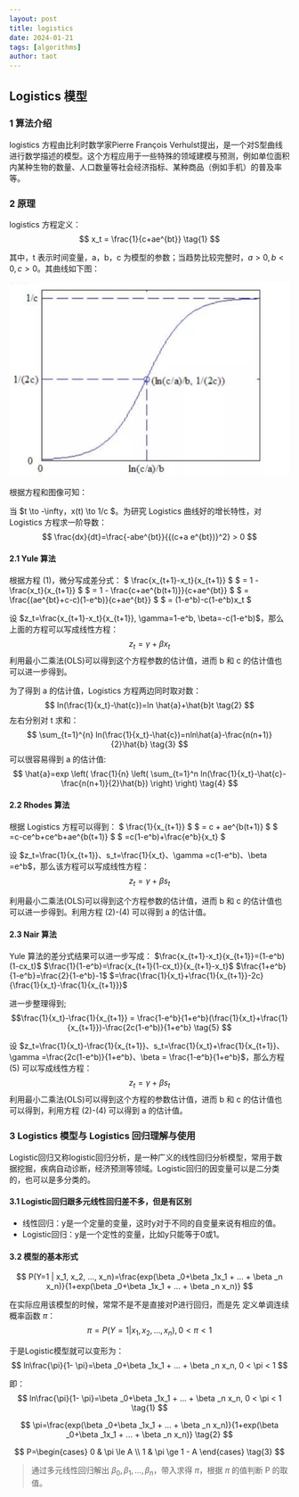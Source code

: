```yaml
---
layout: post
title: logistics
date: 2024-01-21
tags: [algorithms]
author: taot
---
```



## Logistics 模型

### 1 算法介绍

logistics 方程由比利时数学家Pierre François Verhulst提出，是一个对S型曲线进行数学描述的模型。这个方程应用于一些特殊的领域建模与预测，例如单位面积内某种生物的数量、人口数量等社会经济指标、某种商品（例如手机）的普及率等。

### 2 原理

logistics 方程定义：
$$
x_t = \frac{1}{c+ae^{bt}} \tag{1}
$$

其中，t 表示时间变量，a，b，c 为模型的参数；当趋势比较完整时，$a>0, b<0, c>0$。其曲线如下图：

![Alt text](../blog_images/github_drawing_board_for_gitpages_blog/logistics1.png)

根据方程和图像可知：

当 $t \to -\infty，x(t) \to 1/c $。为研究 Logistics 曲线好的增长特性，对 Logistics 方程求一阶导数：
$$
\frac{dx}{dt}=\frac{-abe^{bt}}{{(c+a e^{bt})}^2} > 0
$$


#### 2.1 Yule 算法

根据方程 (1)，微分写成差分式：
$
\frac{x_{t+1}-x_t}{x_{t+1}}
$
$
= 1 - \frac{x_t}{x_{t+1}}
$
$
= 1 - \frac{c+ae^{b(t+1)}}{c+ae^{bt}}
$
$
= \frac{(ae^{bt}+c-c)(1-e^b)}{c+ae^{bt}}
$
$
= (1-e^b)-c(1-e^b)x_t
$

设 $z_t=\frac{x_{t+1}-x_t}{x_{t+1}}, \gamma=1-e^b, \beta=-c(1-e^b)$，那么上面的方程可以写成线性方程：
$$
z_t=\gamma+\beta x_t
$$
利用最小二乘法(OLS)可以得到这个方程参数的估计值，进而 b 和 c 的估计值也可以进一步得到。

为了得到 a 的估计值，Logistics 方程两边同时取对数：
$$
ln(\frac{1}{x_t}-\hat{c})=ln \hat{a}+\hat{b}t \tag{2}
$$
左右分别对 t 求和：
$$
\sum_{t=1}^{n} ln(\frac{1}{x_t}-\hat{c})=nln\hat{a}-\frac{n(n+1)}{2}\hat{b} \tag{3}
$$
可以很容易得到 a 的估计值:
$$
\hat{a}=exp \left( \frac{1}{n} \left( \sum_{t=1}^n ln(\frac{1}{x_t}-\hat{c}-\frac{n(n+1)}{2}\hat{b}) \right) \right) \tag{4}
$$



#### 2.2 Rhodes 算法

根据 Logistics 方程可以得到：
$
\frac{1}{x_{t+1}} 
$
$
= c + ae^{b(t+1)}
$
$
=c-ce^b+ce^b+ae^{b(t+1)}
$
$
=c(1-e^b)+\frac{e^b}{x_t}
$


设 $z_t=\frac{1}{x_{t+1}}、s_t=\frac{1}{x_t}、\gamma =c(1-e^b)、\beta =e^b$，那么该方程可以写成线性方程：
$$
z_t=\gamma + \beta s_t
$$

利用最小二乘法(OLS)可以得到这个方程参数的估计值，进而 b 和 c 的估计值也可以进一步得到。利用方程 (2)-(4) 可以得到 a 的估计值。

#### 2.3 Nair 算法

Yule 算法的差分式结果可以进一步写成：
$\frac{x_{t+1}-x_t}{x_{t+1}}=(1-e^b)(1-cx_t)$
$\frac{1}{1-e^b}=\frac{x_{t+1}(1-cx_t)}{x_{t+1}-x_t}$
$\frac{1+e^b}{1-e^b}=\frac{2}{1-e^b}-1$
$=\frac{\frac{1}{x_t}+\frac{1}{x_{t+1}}-2c}{\frac{1}{x_t}-\frac{1}{x_{t+1}}}$

进一步整理得到;
$$\frac{1}{x_t}-\frac{1}{x_{t+1}} = \frac{1-e^b}{1+e^b}(\frac{1}{x_t}+\frac{1}{x_{t+1}})-\frac{2c(1-e^b)}{1+e^b} \tag{5} $$

设 $z_t=\frac{1}{x_t}-\frac{1}{x_{t+1}}、s_t=\frac{1}{x_t}+\frac{1}{x_{t+1}}、\gamma =\frac{2c(1-e^b)}{1+e^b}、\beta = \frac{1-e^b}{1+e^b}$，那么方程 (5) 可以写成线性方程：
$$
z_t = \gamma + \beta s_t
$$
利用最小二乘法(OLS)可以得到这个方程的参数估计值，进而 b 和 c 的估计值也可以得到，利用方程 (2)-(4) 可以得到 a 的估计值。


### 3 Logistics 模型与 Logistics 回归理解与使用

Logistic回归又称logistic回归分析，是一种广义的线性回归分析模型，常用于数据挖掘，疾病自动诊断，经济预测等领域。Logistic回归的因变量可以是二分类的，也可以是多分类的。

#### 3.1 Logistic回归跟多元线性回归差不多，但是有区别
*  线性回归：y是一个定量的变量，这时y对于不同的自变量来说有相应的值。
*  Logistic回归：y是一个定性的变量，比如y只能等于0或1。
  
#### 3.2 模型的基本形式

$$
P(Y=1 | x_1, x_2, ..., x_n)=\frac{exp(\beta _0+\beta _1x_1 + ... + \beta _n x_n)}{1+exp(\beta _0+\beta _1x_1 + ... + \beta _n x_n)}
$$

在实际应用该模型的时候，常常不是不是直接对P进行回归，而是先 定义单调连续概率函数 $\pi$：
$$
\pi=P(Y=1 | x_1, x_2, ..., x_n), 0 < \pi < 1
$$

于是Logistic模型就可以变形为：
$$
ln\frac{\pi}{1- \pi}=\beta _0+\beta _1x_1 + ... + \beta _n x_n, 0 < \pi < 1
$$

即：
$$
ln\frac{\pi}{1- \pi}=\beta _0+\beta _1x_1 + ... + \beta _n x_n, 0 < \pi < 1 \tag{1}
$$

$$
\pi=\frac{exp(\beta _0+\beta _1x_1 + ... + \beta _n x_n)}{1+exp(\beta _0+\beta _1x_1 + ... + \beta _n x_n)} \tag{2}
$$

$$
P=\begin{cases}
    0 & \pi \le A \\
    1 & \pi \ge 1 - A
\end{cases}
\tag{3}
$$

> 通过多元线性回归解出 $\beta _0, \beta _1, ..., \beta _n$，带入求得 $\pi$，根据 $\pi$ 的值判断 P 的取值。
